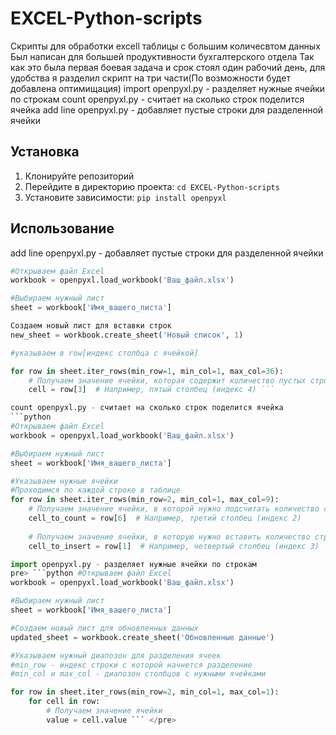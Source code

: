 # EXCEL-Python-scripts

Скрипты для обработки excell таблицы с большим количесвтом данных
Был написан для большей продуктивности бухгалтерского отдела
Так как это была первая боевая задача и срок стоял один рабочий день, для удобства я разделил скрипт на три части(По возможности будет добавлена оптимищация)
import openpyxl.py - разделяет нужные ячейки по строкам
count openpyxl.py - считает на сколько строк поделится ячейка
add line openpyxl.py - добавляет пустые строки для разделенной ячейки

## Установка

1. Клонируйте репозиторий
2. Перейдите в директорию проекта: `cd EXCEL-Python-scripts`
3. Установите зависимости: `pip install openpyxl`

## Использование
add line openpyxl.py - добавляет пустые строки для разделенной ячейки
```python 
#Открываем файл Excel
workbook = openpyxl.load_workbook('Ваш_файл.xlsx')

#Выбираем нужный лист
sheet = workbook['Имя_вашего_листа']

Создаем новый лист для вставки строк
new_sheet = workbook.create_sheet('Новый список', 1)

#указываем в row[индекс столбца с ячейкой]

for row in sheet.iter_rows(min_row=1, min_col=1, max_col=36):
    # Получаем значение ячейки, которая содержит количество пустых строк для добавления
    cell = row[3]  # Например, пятый столбец (индекс 4) ```

count openpyxl.py - считает на сколько строк поделится ячейка
```python
#Открываем файл Excel
workbook = openpyxl.load_workbook('Ваш_файл.xlsx')

#Выбираем нужный лист
sheet = workbook['Имя_вашего_листа']

#Указываем нужные ячейки
#Проходимся по каждой строке в таблице
for row in sheet.iter_rows(min_row=2, min_col=1, max_col=9):
    # Получаем значение ячейки, в которой нужно подсчитать количество строк данных
    cell_to_count = row[6]  # Например, третий столбец (индекс 2)
    
    # Получаем значение ячейки, в которую нужно вставить количество строк данных
    cell_to_insert = row[1]  # Например, четвертый столбец (индекс 3) ```

import openpyxl.py - разделяет нужные ячейки по строкам
pre> ```python #Открываем файл Excel
workbook = openpyxl.load_workbook('Ваш_файл.xlsx')

#Выбираем нужный лист
sheet = workbook['Имя_вашего_листа']

#Создаем новый лист для обновленных данных
updated_sheet = workbook.create_sheet('Обновленные данные')

#Указываем нужный диапозон для разделения ячеек
#min_row - индекс строки с которой начнется разделение
#min_col и max_col - диапозон столбцов с нужными ячейками

for row in sheet.iter_rows(min_row=2, min_col=1, max_col=1):
    for cell in row:
        # Получаем значение ячейки
        value = cell.value ``` </pre>

